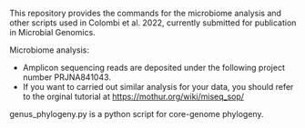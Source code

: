This repository provides the commands for the microbiome analysis and other scripts used in Colombi et al. 2022, currently submitted for publication in Microbial Genomics.


Microbiome analysis:
  - Amplicon sequencing reads are deposited under the following project number PRJNA841043.
  - If you want to carried out similar analysis for your data, you should refer to the orginal tutorial at https://mothur.org/wiki/miseq_sop/

genus_phylogeny.py is a python script for core-genome phylogeny.

